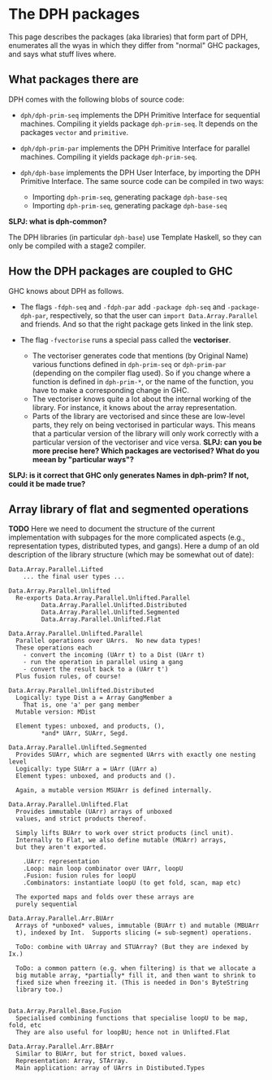 # The DPH packages


This page describes the packages (aka libraries) that form part of DPH, enumerates all the wyas in which they differ from "normal" GHC packages, and says what stuff lives where.

## What packages there are


DPH comes with the following blobs of source code:

- `dph/dph-prim-seq` implements the DPH Primitive Interface for sequential machines.  Compiling it yields package `dph-prim-seq`.  It depends on the packages `vector` and `primitive`.

- `dph/dph-prim-par` implements the DPH Primitive Interface for parallel machines.  Compiling it yields package `dph-prim-seq`.

- `dph/dph-base` implements the DPH User Interface, by importing the DPH Primitive Interface. The same source code can be compiled in two ways: 

  - Importing `dph-prim-seq`, generating package `dph-base-seq`
  - Importing `dph-prim-seq`, generating package `dph-base-seq`

**SLPJ: what is dph-common?**


The DPH libraries (in particular `dph-base`) use Template Haskell, so they can only be compiled with a stage2 compiler.

## How the DPH packages are coupled to GHC


GHC knows about DPH as follows.

- The flags `-fdph-seq` and `-fdph-par` add `-package dph-seq` and `-package-dph-par`, respectively, so that the user can `import Data.Array.Parallel` and friends.  And so that the right package gets linked in the link step.

- The flag `-fvectorise` runs a special pass called the **vectoriser**. 

  - The vectoriser generates code that mentions (by Original Name) various functions defined in `dph-prim-seq` or `dph-prim-par` (depending on the compiler flag used).  So if you change where a function is defined in `dph-prim-*`, or the name of the function, you have to make a corresponding change in GHC.
  - The vectoriser knows quite a lot about the internal working of the library. For instance, it knows about the array representation.
  - Parts of the library are vectorised and since these are low-level parts, they rely on being vectorised in particular ways. This means that a particular version of the library will only work correctly with a particular version of the vectoriser and vice versa.  **SLPJ: can you be more precise here?  Which packages are vectorised?  What do you meean by "particular ways"?**

**SLPJ: is it correct that GHC only generates Names in dph-prim?  If not, could it be made true?**

## Array library of flat and segmented operations

**TODO** Here we need to document the structure of the current implementation with subpages for the more complicated aspects (e.g., representation types, distributed types, and gangs).  Here a dump of an old description of the library structure (which may be somewhat out of date):

```wiki
Data.Array.Parallel.Lifted
	... the final user types ...

Data.Array.Parallel.Unlifted
  Re-exports Data.Array.Parallel.Unlifted.Parallel
	     Data.Array.Parallel.Unlifted.Distributed
	     Data.Array.Parallel.Unlifted.Segmented
	     Data.Array.Parallel.Unlifted.Flat

Data.Array.Parallel.Unlifted.Parallel
  Parallel operations over UArrs.  No new data types!
  These operations each
	- convert the incoming (UArr t) to a Dist (UArr t)
	- run the operation in parallel using a gang
	- convert the result back to a (UArr t')
  Plus fusion rules, of course!

Data.Array.Parallel.Unlifted.Distributed
  Logically: type Dist a = Array GangMember a
	That is, one 'a' per gang member
  Mutable version: MDist

  Element types: unboxed, and products, (), 
		 *and* UArr, SUArr, Segd.
 
Data.Array.Parallel.Unlifted.Segmented
  Provides SUArr, which are segmented UArrs with exactly one nesting level
  Logically: type SUArr a = UArr (UArr a)
  Element types: unboxed, and products and ().

  Again, a mutable version MSUArr is defined internally.

Data.Array.Parallel.Unlifted.Flat
  Provides immutable (UArr) arrays of unboxed
  values, and strict products thereof.

  Simply lifts BUArr to work over strict products (incl unit).
  Internally to Flat, we also define mutable (MUArr) arrays, 
  but they aren't exported.

	.UArr: representation
	.Loop: main loop combinator over UArr, loopU
	.Fusion: fusion rules for loopU
	.Combinators: instantiate loopU (to get fold, scan, map etc)
  
  The exported maps and folds over these arrays are 
  purely sequential

Data.Array.Parallel.Arr.BUArr
  Arrays of *unboxed* values, immutable (BUArr t) and mutable (MBUArr
  t), indexed by Int.  Supports slicing (= sub-segment) operations.

  ToDo: combine with UArray and STUArray? (But they are indexed by Ix.)

  ToDo: a common pattern (e.g. when filtering) is that we allocate a
  big mutable array, *partially* fill it, and then want to shrink to
  fixed size when freezing it. (This is needed in Don's ByteString
  library too.)


Data.Array.Parallel.Base.Fusion
  Specialised combining functions that specialise loopU to be map, fold, etc
  They are also useful for loopBU; hence not in Unlifted.Flat
  
Data.Array.Parallel.Arr.BBArr
  Similar to BUArr, but for strict, boxed values.  
  Representation: Array, STArray.
  Main application: array of UArrs in Distibuted.Types
```